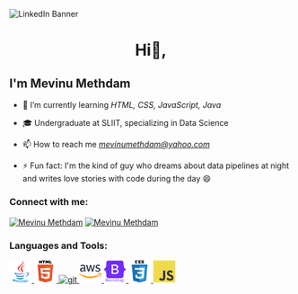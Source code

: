 ![LinkedIn Banner](https://media.licdn.com/dms/image/v2/D5616AQFwYOl9xYcKSw/profile-displaybackgroundimage-shrink_350_1400/B56ZaSO8F2HsAY-/0/1746210112985?e=1751500800&v=beta&t=JLyHl58SVjlsaXrMSKhfHdgisOH-JuJYIdNqNNR4dI0)


<h1 align="center">Hi👋,</h1>
<h2 align="left"> I'm Mevinu Methdam</h2>
<!-- <h3 align="center">A passionate Software developer from Sri Lanka</h3> -->


- 🌱 I’m currently learning *HTML, CSS, JavaScript, Java*

- 🎓 Undergraduate at SLIIT, specializing in Data Science

- 📫 How to reach me *mevinumethdam@yahoo.com*

- ⚡ Fun fact: I'm the kind of guy who dreams about data pipelines at night and writes love stories with code during the day 😄

<h3 align="left">Connect with me:</h3>
<p align="left">
<a href="https://www.linkedin.com/in/mevinu-methdam-a5aa232b2/" target="blank"><img align="center" src="https://raw.githubusercontent.com/rahuldkjain/github-profile-readme-generator/master/src/images/icons/Social/linked-in-alt.svg" alt="Mevinu Methdam" height="30" width="40" /></a>
<a href="https://gitlab.com/MevinuMethdam" target="blank"><img align="center" src="https://images.ctfassets.net/xz1dnu24egyd/1IRkfXmxo8VP2RAE5jiS1Q/ea2086675d87911b0ce2d34c354b3711/gitlab-logo-500.png"alt="Mevinu Methdam" height="60" width="60" /></a>
</p>

<h3 align="left">Languages and Tools:</h3>
<a href="https://www.java.com" target="_blank" rel="noreferrer"> <img src="https://raw.githubusercontent.com/devicons/devicon/master/icons/java/java-original.svg" alt="java" width="40" height="40"/> </a>
<a href="https://www.w3.org/html/" target="_blank" rel="noreferrer"> <img src="https://raw.githubusercontent.com/devicons/devicon/master/icons/html5/html5-original-wordmark.svg" alt="html5" width="40" height="40"/> </a>
<a href="https://git-scm.com/" target="_blank" rel="noreferrer"> <img src="https://www.vectorlogo.zone/logos/git-scm/git-scm-icon.svg" alt="git" width="40" height="40"/> </a>
<a href="https://aws.amazon.com" target="_blank" rel="noreferrer"> <img src="https://raw.githubusercontent.com/devicons/devicon/master/icons/amazonwebservices/amazonwebservices-original-wordmark.svg" alt="aws" width="40" height="40"/>
<a href="https://getbootstrap.com" target="_blank" rel="noreferrer"> <img src="https://raw.githubusercontent.com/devicons/devicon/master/icons/bootstrap/bootstrap-plain-wordmark.svg" alt="bootstrap" width="40" height="40"/> </a>
<a href="https://www.w3schools.com/css/" target="_blank" rel="noreferrer"> <img src="https://raw.githubusercontent.com/devicons/devicon/master/icons/css3/css3-original-wordmark.svg" alt="css3" width="40" height="40"/> 
<a href="https://developer.mozilla.org/en-US/docs/Web/JavaScript" target="_blank" rel="noreferrer"> <img src="https://raw.githubusercontent.com/devicons/devicon/master/icons/javascript/javascript-original.svg" alt="javascript" width="40" height="40"/> </a>
